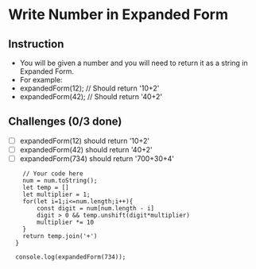 # Write Number in Expanded Form

## Instruction
- You will be given a number and you will need to return it as a string in Expanded Form.
- For example:
- expandedForm(12); // Should return '10+2'
- expandedForm(42); // Should return '40+2'

## Challenges (0/3 done)
- [ ] expandedForm(12) should return '10+2'
- [ ] expandedForm(42) should return '40+2'
- [ ] expandedForm(734) should return '700+30+4'

```function expandedForm(num) {
	// Your code here
	num = num.toString();
    let temp = []
    let multiplier = 1;
    for(let i=1;i<=num.length;i++){
        const digit = num[num.length - i]
        digit > 0 && temp.unshift(digit*multiplier)
        multiplier *= 10 
    }
    return temp.join('+')
  }

  console.log(expandedForm(734));
  
```
